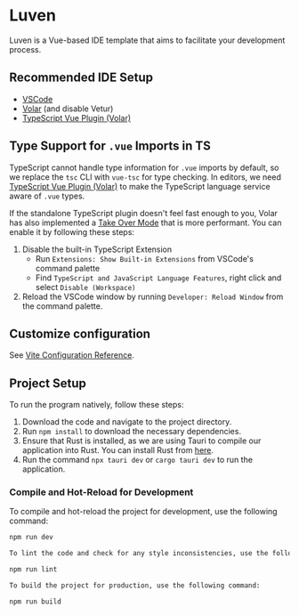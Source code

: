 # Luven

Luven is a Vue-based IDE template that aims to facilitate your development process.

## Recommended IDE Setup

- [VSCode](https://code.visualstudio.com/)
- [Volar](https://marketplace.visualstudio.com/items?itemName=Vue.volar) (and disable Vetur)
- [TypeScript Vue Plugin (Volar)](https://marketplace.visualstudio.com/items?itemName=Vue.vscode-typescript-vue-plugin)

## Type Support for `.vue` Imports in TS

TypeScript cannot handle type information for `.vue` imports by default, so we replace the `tsc` CLI with `vue-tsc` for type checking. In editors, we need [TypeScript Vue Plugin (Volar)](https://marketplace.visualstudio.com/items?itemName=Vue.vscode-typescript-vue-plugin) to make the TypeScript language service aware of `.vue` types.

If the standalone TypeScript plugin doesn't feel fast enough to you, Volar has also implemented a [Take Over Mode](https://github.com/johnsoncodehk/volar/discussions/471#discussioncomment-1361669) that is more performant. You can enable it by following these steps:

1. Disable the built-in TypeScript Extension
    - Run `Extensions: Show Built-in Extensions` from VSCode's command palette
    - Find `TypeScript and JavaScript Language Features`, right click and select `Disable (Workspace)`
2. Reload the VSCode window by running `Developer: Reload Window` from the command palette.

## Customize configuration

See [Vite Configuration Reference](https://vitejs.dev/config/).

## Project Setup

To run the program natively, follow these steps:

1. Download the code and navigate to the project directory.
2. Run `npm install` to download the necessary dependencies.
3. Ensure that Rust is installed, as we are using Tauri to compile our application into Rust. You can install Rust from [here](https://www.rust-lang.org/tools/install).
4. Run the command `npx tauri dev` or `cargo tauri dev` to run the application.

### Compile and Hot-Reload for Development

To compile and hot-reload the project for development, use the following command:

```sh
npm run dev
```

```sh
To lint the code and check for any style inconsistencies, use the following command:

npm run lint
```

```sh
To build the project for production, use the following command:

npm run build
```